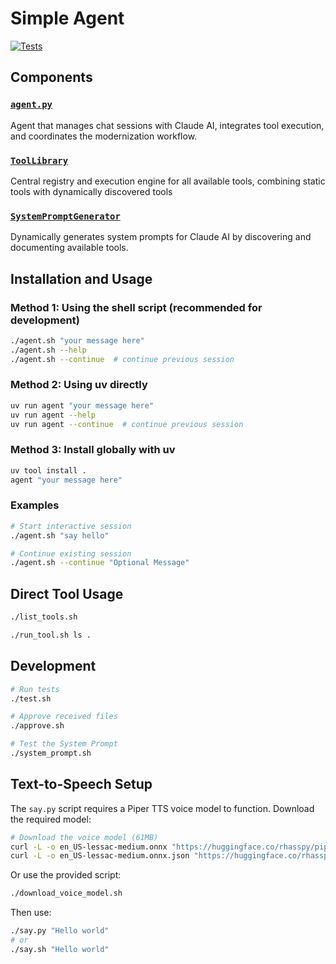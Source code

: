 # Simple Agent

[![Tests](https://github.com/gregorriegler/simple-agent/actions/workflows/tests.yml/badge.svg)](https://github.com/gregorriegler/simple-agent/actions/workflows/tests.yml)

## Components

### [`agent.py`](agent.py:1)
Agent that manages chat sessions with Claude AI, integrates tool execution, and coordinates the modernization workflow.

### [`ToolLibrary`](tools/tool_library.py:13)
Central registry and execution engine for all available tools, combining static tools with dynamically discovered tools

### [`SystemPromptGenerator`](system_prompt_generator.py:3)
Dynamically generates system prompts for Claude AI by discovering and documenting available tools.

## Installation and Usage

### Method 1: Using the shell script (recommended for development)
```bash
./agent.sh "your message here"
./agent.sh --help
./agent.sh --continue  # continue previous session
```

### Method 2: Using uv directly
```bash
uv run agent "your message here"
uv run agent --help
uv run agent --continue  # continue previous session
```

### Method 3: Install globally with uv
```bash
uv tool install .
agent "your message here"
```

### Examples
```bash
# Start interactive session
./agent.sh "say hello"

# Continue existing session
./agent.sh --continue "Optional Message"
```

## Direct Tool Usage

```bash
./list_tools.sh

./run_tool.sh ls .
```

## Development

```bash
# Run tests
./test.sh

# Approve received files
./approve.sh

# Test the System Prompt
./system_prompt.sh
```

## Text-to-Speech Setup

The `say.py` script requires a Piper TTS voice model to function. Download the required model:

```bash
# Download the voice model (61MB)
curl -L -o en_US-lessac-medium.onnx "https://huggingface.co/rhasspy/piper-voices/resolve/v1.0.0/en/en_US/lessac/medium/en_US-lessac-medium.onnx"
curl -L -o en_US-lessac-medium.onnx.json "https://huggingface.co/rhasspy/piper-voices/resolve/v1.0.0/en/en_US/lessac/medium/en_US-lessac-medium.onnx.json"
```

Or use the provided script:
```bash
./download_voice_model.sh
```

Then use:
```bash
./say.py "Hello world"
# or
./say.sh "Hello world"
```
